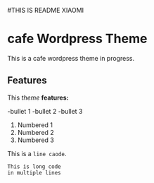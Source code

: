 #THIS IS README XIAOMI
# cafe Wordpress Theme
This is a cafe wordpress theme in progress.

## Features
This *theme* **features:**

-bullet 1
-bullet 2
-bullet 3

1. Numbered 1
1. Numbered 2
1. Numbered 3


This is a `line caode`.

```
This is long code 
in multiple lines
```

